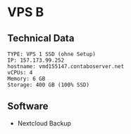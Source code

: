 # VPS B

## Technical Data

```
TYPE: VPS 1 SSD (ohne Setup)
IP: 157.173.99.252
hostname: vmd155147.contaboserver.net
vCPUs: 4
Memory: 6 GB
Storage: 400 GB (100% SSD)
```

## Software

* Nextcloud Backup


